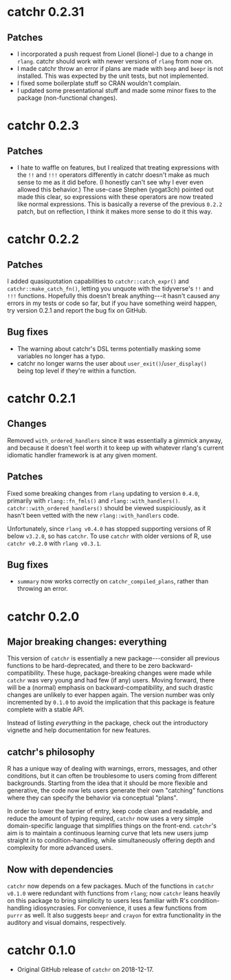 # catchr 0.2.31

## Patches

 * I incorporated a push request from Lionel (lionel-) due to a change in `rlang`. catchr should work with newer versions of `rlang` from now on.
 * I made catchr throw an error if plans are made with `beep` and `beepr` is not installed. This was expected by the unit tests, but not implemented.
 * I fixed some boilerplate stuff so CRAN wouldn't complain.
 * I updated some presentational stuff and made some minor fixes to the package (non-functional changes).


# catchr 0.2.3

## Patches

 * I hate to waffle on features, but I realized that treating expressions with the `!!` and `!!!` operators differently in catchr doesn't make as much sense to me as it did before. (I honestly can't see why I ever even allowed this behavior.) The use-case Stephen (yogat3ch) pointed out made this clear, so expressions with these operators are now treated like normal expressions. This is basically a reverse of the previous `0.2.2` patch, but on reflection, I think it makes more sense to do it this way.
 

# catchr 0.2.2

## Patches

I added quasiquotation capabilities to `catchr::catch_expr()` and `catchr::make_catch_fn()`, letting you unquote with the tidyverse's `!!` and `!!!` functions. Hopefully this doesn't break anything---it hasn't caused any errors in my tests or code so far, but if you have something weird happen, try version 0.2.1 and report the bug fix on GitHub.

## Bug fixes

 * The warning about catchr's DSL terms potentially masking some variables no longer has a typo.
 * catchr no longer warns the user about `user_exit()`/`user_display()` being top level if they're within a function.


# catchr 0.2.1

## Changes

Removed `with_ordered_handlers` since it was essentially a gimmick anyway, and because it doesn't feel worth it to keep up with whatever rlang's current idiomatic handler framework is at any given moment.

## Patches

Fixed some breaking changes from `rlang` updating to version `0.4.0`, primarily with `rlang::fn_fmls()` and `rlang::with_handlers()`. `catchr::with_ordered_handlers()` should be viewed suspiciously, as it hasn't been vetted with the new `rlang::with_handlers` code.

Unfortunately, since `rlang v0.4.0` has stopped supporting versions of R below `v3.2.0`, so has `catchr`. To use `catchr` with older versions of R, use `catchr v0.2.0` with `rlang v0.3.1`.

## Bug fixes

 * `summary` now works correctly on `catchr_compiled_plans`, rather than throwing an error.
 
# catchr 0.2.0

## Major breaking changes: everything

This version of `catchr` is essentially a new package---consider all previous functions to be hard-deprecated, and there to be zero backward-compatibility. These huge, package-breaking changes were made while `catchr` was very young and had few (if any) users. Moving forward, there will be a (normal) emphasis on backward-compatibility, and such drastic changes are unlikely to ever happen again. The version number was only incremented by `0.1.0` to avoid the implication that this package is feature complete with a stable API.

Instead of listing *everything* in the package, check out the introductory vignette and help documentation for new features.

## catchr's philosophy

R has a unique way of dealing with warnings, errors, messages, and other conditions, but it can often be troublesome to users coming from different backgrounds. Starting from the idea that it should be more flexible and generative, the code now lets users generate their own "catching" functions where they can specify the behavior via conceptual "plans".  

In order to lower the barrier of entry, keep code clean and readable, and reduce the amount of typing required, `catchr` now uses a very simple domain-specific language that simplifies things on the front-end. `catchr`'s aim is to maintain a continuous learning curve that lets new users jump straight in to condition-handling, while simultaneously offering depth and complexity for more advanced users.

## Now with dependencies

`catchr` now depends on a few packages. Much of the functions in `catchr v0.1.0` were redundant with functions from `rlang`; now `catchr` leans heavily on this package to bring simplicity to users less familiar with R's condition-handling idiosyncrasies. For convenience, it uses a few functions from `purrr` as well.  It also suggests `beepr` and `crayon` for extra functionality in the auditory and visual domains, respectively.

# catchr 0.1.0

* Original GitHub release of `catchr` on 2018-12-17. 


